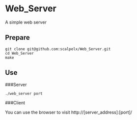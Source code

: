 # Web_Server
A simple web server

## Prepare

    git clone git@github.com:scalpelx/Web_Server.git
    cd Web_Server
    make
    
## Use

###Server

    ./web_server port
    
###Client

You can use the browser to visit http://[server_address]:[port]/